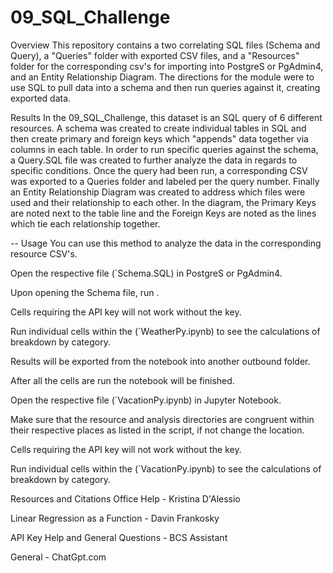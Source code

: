 # 09_SQL_Challenge
Overview
This repository contains a two correlating SQL files (Schema and Query), a "Queries" folder with exported CSV files, and a "Resources" folder for the corresponding csv's for importing into PostgreS or PgAdmin4, and an Entity Relationship Diagram. The directions for the module were to use SQL to pull data into a schema and then run queries against it, creating exported data.

Results
In the 09_SQL_Challenge, this dataset is an SQL query of 6 different resources. A schema was created to create individual tables in SQL and then create primary and foreign keys which "appends" data together via columns in each table. In order to run specific queries against the schema, a Query.SQL file was created to further analyze the data in regards to specific conditions. Once the query had been run, a corresponding CSV was exported to a Queries folder and labeled per the query number. Finally an Entity Relationship Diagram was created to address which files were used and their relationship to each other. In the diagram, the Primary Keys are noted next to the table line and the Foreign Keys are noted as the lines which tie each relationship together.

--
Usage
You can use this method to analyze the data in the corresponding resource CSV's.

Open the respective file (`Schema.SQL) in PostgreS or PgAdmin4.

Upon opening the Schema file, run .

Cells requiring the API key will not work without the key.

Run individual cells within the (`WeatherPy.ipynb) to see the calculations of breakdown by category.

Results will be exported from the notebook into another outbound folder.

After all the cells are run the notebook will be finished.

Open the respective file (`VacationPy.ipynb) in Jupyter Notebook.

Make sure that the resource and analysis directories are congruent within their respective places as listed in the script, if not change the location.

Cells requiring the API key will not work without the key.

Run individual cells within the (`VacationPy.ipynb) to see the calculations of breakdown by category.

Resources and Citations
Office Help - Kristina D'Alessio

Linear Regression as a Function - Davin Frankosky

API Key Help and General Questions - BCS Assistant

General - ChatGpt.com
